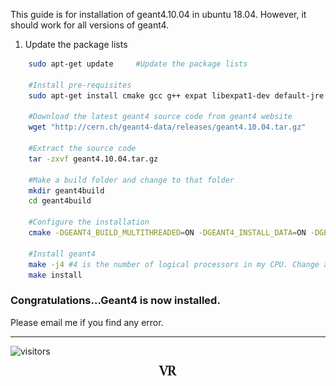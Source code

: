 This guide is for installation of geant4.10.04 in ubuntu 18.04. However, it should work for all versions of geant4.

1. Update the package lists
```bash
    sudo apt-get update     #Update the package lists
    
    #Install pre-requisites
    sudo apt-get install cmake gcc g++ expat libexpat1-dev default-jre default-jdk qt4-default cmake-qt-gui mesa-common-dev libglu1-mesa-dev libxmu-dev
    
    #Download the latest geant4 source code from geant4 website
    wget "http://cern.ch/geant4-data/releases/geant4.10.04.tar.gz"
    
    #Extract the source code
    tar -zxvf geant4.10.04.tar.gz
    
    #Make a build folder and change to that folder
    mkdir geant4build
    cd geant4build
    
    #Configure the installation
    cmake -DGEANT4_BUILD_MULTITHREADED=ON -DGEANT4_INSTALL_DATA=ON -DGEANT4_USE_OPENGL_X11=ON -DGEANT4_USE_QT=ON ../geant4.10.04
    
    #Install geant4 
    make -j4 #4 is the number of logical processors in my CPU. Change according to your CPU.    
    make install
```

### Congratulations...Geant4 is now installed.

Please email me if you find any error.

---
![visitors](https://visitor-badge.glitch.me/badge?page_id=rangavirender.site.geant4)

<p align="center">
<img src="logo_v1.png" width="30">
</p>
